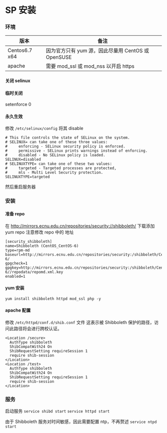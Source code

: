 # SP 安装

### 环境
| 版本 | 备注
|------|----
| Centos6.7 x64  | 因为官方只有 yum 源，因此尽量用 CentOS 或 OpenSUSE
| apache  | 需要 mod_ssl 或 mod_nss 以开启 https

#### 关闭 selinux
#### 临时关闭
setenforce 0 
#### 永久生效
修改 ```/etc/selinux/config``` 将其 disable
```
# This file controls the state of SELinux on the system.
# SELINUX= can take one of these three values:
#     enforcing - SELinux security policy is enforced.
#     permissive - SELinux prints warnings instead of enforcing.
#     disabled - No SELinux policy is loaded.
SELINUX=disabled
# SELINUXTYPE= can take one of these two values:
#     targeted - Targeted processes are protected,
#     mls - Multi Level Security protection.
SELINUXTYPE=targeted
```
然后重启服务器

### 安装
#### 准备 repo
在 http://mirrors.ecnu.edu.cn/repositories/security://shibboleth/ 下载添加 yum repo
注意修改 repo 中的 地址
```
[security_shibboleth]
name=Shibboleth (CentOS_CentOS-6)
type=rpm-md
baseurl=http://mirrors.ecnu.edu.cn/repositories/security:/shibboleth/CentOS_CentOS-6/
gpgcheck=1
gpgkey=http://mirrors.ecnu.edu.cn/repositories/security:/shibboleth/CentOS_CentOS-6//repodata/repomd.xml.key
enabled=1
```
#### yum 安装
```yum install shibboleth httpd mod_ssl php -y```

#### apache 配置

修改 ```/etc/httpd/conf.d/shib.conf``` 文件
这表示被 Shibboleth 保护的路径，访问此路径将会进行跨校认证。
```
<Location /secure>
  AuthType shibboleth
  ShibCompatWith24 On
  ShibRequestSetting requireSession 1
  require shib-session
</Location>
<Location /test>
  AuthType shibboleth
  ShibCompatWith24 On
  ShibRequestSetting requireSession 1
  require shib-session
</Location>
```

### 服务
启动服务
```service shibd start```
```service httpd start```

由于 Shibboleth 服务对时间敏感，因此需要配置 ntp，不再赘述
```service ntpd start```

